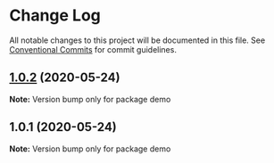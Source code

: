 # Change Log

All notable changes to this project will be documented in this file.
See [Conventional Commits](https://conventionalcommits.org) for commit guidelines.

## [1.0.2](https://github.com/dvelasquez/lighthouse-viewer/compare/demo@1.0.1...demo@1.0.2) (2020-05-24)

**Note:** Version bump only for package demo





## 1.0.1 (2020-05-24)

**Note:** Version bump only for package demo
